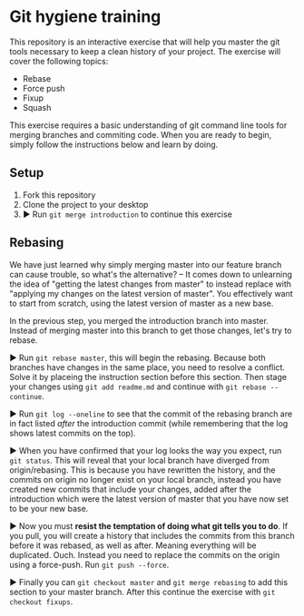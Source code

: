 # Git hygiene training

This repository is an interactive exercise that will help you master the git tools necessary to keep a clean history of your project. The exercise will cover the following topics:
- Rebase
- Force push
- Fixup
- Squash

This exercise requires a basic understanding of git command line tools for merging branches and commiting code. When you are ready to begin, simply follow the instructions below and learn by doing.

## Setup

  1. Fork this repository
  2. Clone the project to your desktop
  3. ▶️ Run `git merge introduction` to continue this exercise

## Rebasing

We have just learned why simply merging master into our feature branch can cause trouble, so what's the alternative? – It comes down to unlearning the idea of "getting the latest changes from master" to instead replace with "applying my changes on the latest version of master". You effectively want to start from scratch, using the latest version of master as a new base.

In the previous step, you merged the introduction branch into master. Instead of merging master into this branch to get those changes, let's try to rebase.

▶️ Run `git rebase master`, this will begin the rebasing. Because both branches have changes in the same place, you need to resolve a conflict. Solve it by placeing the instruction section before this section. Then stage your changes using `git add readme.md` and continue with `git rebase --continue`.

▶️ Run `git log --oneline` to see that the commit of the rebasing branch are in fact listed _after_ the introduction commit (while remembering that the log shows latest commits on the top).

▶️ When you have confirmed that your log looks the way you expect, run `git status`. This will reveal that your local branch have diverged from origin/rebasing. This is because you have rewritten the history, and the commits on origin no longer exist on your local branch, instead you have created new commits that include your changes, added after the introduction which were the latest version of master that you have now set to be your new base.

▶️ Now you must **resist the temptation of doing what git tells you to do**. If you pull, you will create a history that includes the commits from this branch before it was rebased, as well as after. Meaning everything will be duplicated. Ouch. Instead you need to replace the commits on the origin using a force-push. Run `git push --force`.

▶️ Finally you can `git checkout master` and `git merge rebasing` to add this section to your master branch. After this continue the exercise with `git checkout fixups`.